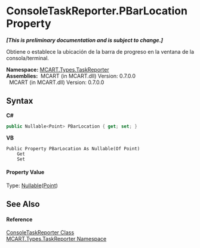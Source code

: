 # ConsoleTaskReporter.PBarLocation Property 
 _**\[This is preliminary documentation and is subject to change.\]**_

Obtiene o establece la ubicación de la barra de progreso en la ventana de la consola/terminal.

**Namespace:**&nbsp;<a href="256f3901-18cb-eeca-835c-7de778822db3">MCART.Types.TaskReporter</a><br />**Assemblies:**&nbsp;&nbsp;MCART (in MCART.dll) Version: 0.7.0.0<br />&nbsp;&nbsp;MCART (in MCART.dll) Version: 0.7.0.0<br />

## Syntax

**C#**<br />
``` C#
public Nullable<Point> PBarLocation { get; set; }
```

**VB**<br />
``` VB
Public Property PBarLocation As Nullable(Of Point)
	Get
	Set
```


#### Property Value
Type: <a href="http://msdn2.microsoft.com/es-es/library/b3h38hb0" target="_blank">Nullable</a>(<a href="96c52a46-15c7-62ef-5b7a-5371b8695e0d">Point</a>)

## See Also


#### Reference
<a href="33ab697e-a7c6-ba80-19b2-ef4705632f90">ConsoleTaskReporter Class</a><br /><a href="256f3901-18cb-eeca-835c-7de778822db3">MCART.Types.TaskReporter Namespace</a><br />